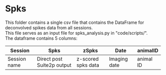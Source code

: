 # Spks 
This folder contains a single csv file that contains the DataFrame for deconvolved spikes data from all sessions.  
This file serves as an input file for spks_analysis.py in "code/scripts/".  
The dataframe contains 5 columns:

| Session  | Spks     | zSpks    | Date     | animalID |
|----------|----------|----------|----------|----------|
| Session name  | Direct post Suite2p output  | z-scored spks data  | Imaging date | animal ID   |
